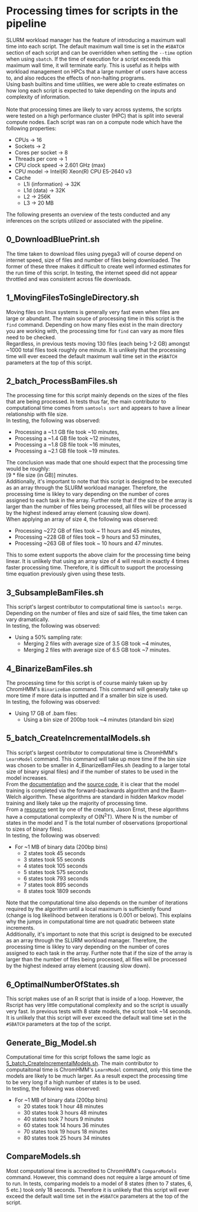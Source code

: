 # Processing times for scripts in the pipeline
SLURM workload manager has the feature of introducing a maximum wall time into each script. The default maximum wall time is set in the `#SBATCH` section of each script and can be overridden when setting the `--time` option when using `sbatch`. If the time of execution for a script exceeds this maximum wall time, it will terminate early. This is useful as it helps with workload management on HPCs that a large number of users have access to, and also reduces the effects of non-halting programs. 
\
Using bash builtins and time utilities, we were able to create estimates on how long each script is expected to take depending on the inputs and complexity of information. 
\
\
Note that processing times are likely to vary across systems, the scripts were tested on a high performance cluster (HPC) that is split into several compute nodes. Each script was ran on a compute node which have the following properties:
- CPUs -> 16
- Sockets -> 2
- Cores per socket -> 8
- Threads per core -> 1
- CPU clock speed -> 2.601 GHz (max)
- CPU model -> Intel(R) Xeon(R) CPU E5-2640 v3 
- Cache
    - L1i (information) -> 32K
    - L1d (data) -> 32K
    - L2 -> 256K
    - L3 -> 20 MB

The following presents an overview of the tests conducted and any inferences on the scripts utilized or associated with the pipeline.

## 0_DownloadBluePrint.sh
The time taken to download files using pyega3 will of course depend on internet speed, size of files and number of files being downloaded. The former of these three makes it difficult to create well informed estimates for the run time of this script. In testing, the internet speed did not appear throttled and was consistent across file downloads.

## 1_MovingFilesToSingleDirectory.sh
Moving files on linux systems is generally very fast even when files are large or abundant. The main souce of processing time in this script is the `find` command. Depending on how many files exist in the main directory you are working with, the processing time for `find` can vary as more files need to be checked. 
\
Regardless, in previous tests moving 130 files (each being 1-2 GB) amongst ~1000 total files took roughly one minute. It is unlikely that the processing time will ever exceed the default maximum wall time set in the `#SBATCH` parameters at the top of this script.

## 2_batch_ProcessBamFiles.sh
The processing time for this script mainly depends on the sizes of the files that are being processed. In tests thus far, the main contributor to computational time comes from `samtools sort` and appears to have a linear relationship with file size.
\
In testing, the following was observed:
-  Processing a ~1.1 GB file took ~10 minutes,
-  Processing a ~1.4 GB file took ~12 minutes,
-  Processing a ~1.8 GB file took ~16 minutes,
-  Processing a ~2.1 GB file took ~19 minutes.

The conclusion was made that one should expect that the processing time would be roughly:
\
[9 * file size (in GB)] minutes.
\
Additionally, it's important to note that this script is designed to be executed as an array through the SLURM workload manager. Therefore, the processing time is likley to vary depending on the number of cores assigned to each task in the array. Further note that if the size of the array is larger than the number of files being processed, all files will be processed by the highest indexed array element (causing slow down).
\
When applying an array of size 4, the following was observed:
-  Processing ~272 GB of files took ~ 11 hours and 45 minutes,
-  Processing ~228 GB of files took ~ 9 hours and 53 minutes,
-  Processing ~263 GB of files took ~ 10 hours and 47 minutes.

This to some extent supports the above claim for the processing time being linear. It is unlikely that using an array size of 4 will result in exactly 4 times faster processing time. Therefore, it is difficult to support the processing time equation previously given using these tests.  

## 3_SubsampleBamFiles.sh
This script's largest contributor to computational time is `samtools merge`. Depending on the number of files and size of said files, the time taken can vary dramatically.
\
In testing, the following was observed:
- Using a 50% sampling rate:
    - Merging 2 files with average size of 3.5 GB took ~4 minutes,
    - Merging 2 files with average size of 6.5 GB took ~7 minutes.

## 4_BinarizeBamFiles.sh
The processing time for this script is of course mainly taken up by ChromHMM's `BinarizeBam` command. This command will generally take up more time if more data is inputted and if a smaller bin size is used.
\
In testing, the following was observed:
- Using 17 GB of .bam files:
    - Using a bin size of 200bp took ~4 minutes (standard bin size)

## 5_batch_CreateIncrementalModels.sh
This script's largest contributor to computational time is ChromHMM's `LearnModel` command. This command will take up more time if the bin size was chosen to be smaller in 4_BinarizeBamFiles.sh (leading to a larger total size of binary signal files) and if the number of states to be used in the model increases.
\
From the [documentation](https://compbio.mit.edu/ChromHMM/ChromHMM_manual.pdf) and the [source code](https://compbio.mit.edu/ChromHMM/ChromHMM_manual.pdf), it is clear that the model training is completed via the forward-backwards algorithm and the Baum-Welch algorithm. These algorithms are standard in hidden Markov model training and likely take up the majority of processing time.
\
From a [resource](https://www.cs.ubc.ca/~murphyk/Bayes/rabiner.pdf) sent by one of the creators, Jason Ernst, these algorithms have a computational complexity of O(N<sup>2</sup>T). Where N is the number of states in the model and T is the total number of observations (proportional to sizes of binary files).
\
In testing, the following was observed:
- For ~1 MB of binary data (200bp bins)
    - 2 states took 45 seconds
    - 3 states took 55 seconds
    - 4 states took 105 seconds
    - 5 states took 575 seconds
    - 6 states took 793 seconds
    - 7 states took 895 seconds
    - 8 states took 1809 seconds

Note that the computational time also depends on the number of iterations required by the algorithm until a local maximum is sufficiently found (change is log likelihood between iterations is 0.001 or below). This explains why the jumps in computational time are not quadratic between state increments.
\
Additionally, it's important to note that this script is designed to be executed as an array through the SLURM workload manager. Therefore, the processing time is likley to vary depending on the number of cores assigned to each task in the array. Further note that if the size of the array is larger than the number of files being processed, all files will be processed by the highest indexed array element (causing slow down).

## 6_OptimalNumberOfStates.sh
This script makes use of an R script that is inside of a loop. However, the Rscript has very little computational complexity and so the script is usually very fast. In previous tests with 8 state models, the script took ~14 seconds. It is unlikely that this script will ever exceed the default wall time set in the `#SBATCH` parameters at the top of the script.

## Generate_Big_Model.sh 
Computational time for this script follows the same logic as [5_batch_CreateIncrementalModels.sh](#5_batch_createincrementalmodelssh). The main contributor to computaitonal time is ChromHMM's `LearnModel` command, only this time the models are likely to be much larger. As a result expect the processing time to be very long if a high number of states is to be used.
\
In testing, the following was observed:
- For ~1 MB of binary data (200bp bins)
    - 20 states took 1 hour 48 minutes
    - 30 states took 3 hours 48 minutes
    - 40 states took 7 hours 9 minutes
    - 60 states took 14 hours 36 minutes
    - 70 states took 19 hours 18 minutes
    - 80 states took 25 hours 34 minutes

## CompareModels.sh
Most computational time is accredited to ChromHMM's `CompareModels` command. However, this command does not require a large amount of time to run. In tests, comparing models to a model of 8 states (then to 7 states, 6, 5 etc.) took only 18 seconds. Therefore it is unlikely that this script will ever exceed the default wall time set in the `#SBATCH` parameters at the top of the script. 